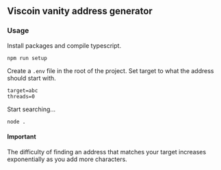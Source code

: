 ## Viscoin vanity address generator

### Usage
Install packages and compile typescript.
```
npm run setup
```
Create a `.env` file in the root of the project. Set target to what the address should start with.
```
target=abc
threads=0
```
Start searching...
```
node .
```
#### Important
The difficulty of finding an address that matches your target increases exponentially as you add more characters.